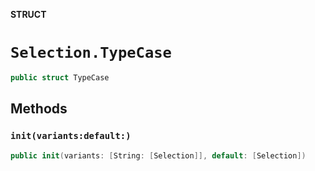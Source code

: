 **STRUCT**

# `Selection.TypeCase`

```swift
public struct TypeCase
```

## Methods
### `init(variants:default:)`

```swift
public init(variants: [String: [Selection]], default: [Selection])
```
